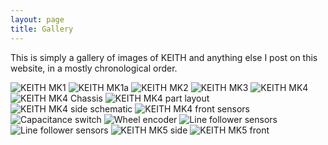 ```yaml
---
layout: page
title: Gallery
---
```


<p class="message">
  This is simply a gallery of images of KEITH and anything else I post on this website, in a mostly chronological order.
</p>

![KEITH MK1](http://keiththerobot.uk/images/MK1.JPG "KEITH MK1")
![KEITH MK1a](http://keiththerobot.uk/images/MK1a.jpg "KEITH MK1a")
![KEITH MK2](http://keiththerobot.uk/images/MK2.JPG "KEITH MK2")
![KEITH MK3](http://keiththerobot.uk/images/MK3.JPG "KEITH MK3")
![KEITH MK4](http://keiththerobot.uk/images/MK4.JPG "KEITH MK4")
![KEITH MK4 Chassis](http://keiththerobot.uk/images/MK4-shell.JPG "KEITH MK4 Chassis")
![KEITH MK4 part layout](http://keiththerobot.uk/images/MK4-parts.JPG "KEITH MK4 part layout")
![KEITH MK4 side schematic](http://keiththerobot.uk/images/MK4-schematic.JPG "KEITH MK4 side schematic")
![KEITH MK4 front sensors](http://keiththerobot.uk/images/MK4cameraUltrasonics.JPG "KEITH MK4 front sensors")
![Capacitance switch](http://keiththerobot.uk/images/capacitance.JPG "Capacitance switch")
![Wheel encoder](http://keiththerobot.uk/images/encoder.JPG "Wheel encoder")
![Line follower sensors](http://keiththerobot.uk/images/lineFollow.JPG "Line follower sensors")
![Line follower sensors](http://keiththerobot.uk/images/lineFollow2.JPG "Line follower sensors")
![KEITH MK5 side](http://keiththerobot.uk/images/sidev5.JPG "KEITH MK5 side")
![KEITH MK5 front](http://keiththerobot.uk/images/frontv5.JPG "KEITH MK5 front")
